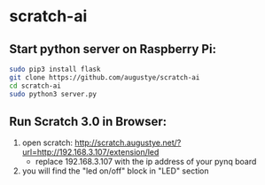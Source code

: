 # scratch-ai

Start python server on Raspberry Pi:
------------------------------------
```Bash
sudo pip3 install flask
git clone https://github.com/augustye/scratch-ai
cd scratch-ai
sudo python3 server.py
```

Run Scratch 3.0 in Browser:
---------------------------
1. open scratch: http://scratch.augustye.net/?url=http://192.168.3.107/extension/led
   - replace 192.168.3.107 with the ip address of your pynq board
2. you will find the "led on/off" block in "LED" section
